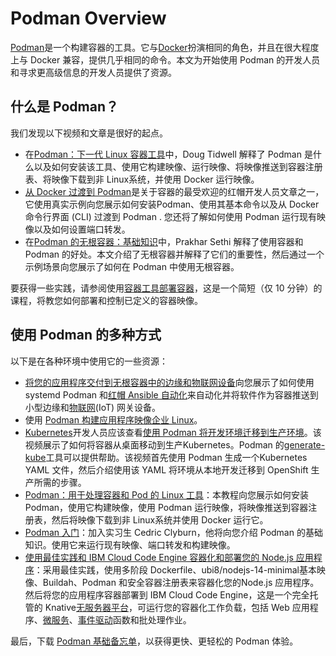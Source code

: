 #  Podman Overview


[Podman](https://podman.io/)是一个构建容器的工具。它与[Docker](https://www.docker.com/)扮演相同的角色，并且在很大程度上与 Docker 兼容，提供几乎相同的命令。本文为开始使用 Podman 的开发人员和寻求更高级信息的开发人员提供了资源。

## 什么是 Podman？
我们发现以下视频和文章是很好的起点。

 - 在[Podman：下一代 Linux 容器工具](https://developers.redhat.com/articles/podman-next-generation-linux-container-tools)中，Doug Tidwell 解释了 Podman 是什么以及如何安装该工具、使用它构建映像、运行映像、将映像推送到容器注册表、将映像下载到非 Linux系统，并使用 Docker 运行映像。
 - [从 Docker 过渡到 Podman](https://developers.redhat.com/blog/2020/11/19/transitioning-from-docker-to-podman)是关于容器的最受欢迎的红帽开发人员文章之一，它使用真实示例向您展示如何安装Podman、使用其基本命令以及从 Docker 命令行界面 (CLI) 过渡到 Podman . 您还将了解如何使用 Podman 运行现有映像以及如何设置端口转发。
 - 在[Podman 的无根容器：基础知识](https://developers.redhat.com/blog/2020/09/25/rootless-containers-with-podman-the-basics)中，Prakhar Sethi 解释了使用容器和 Podman 的好处。本文介绍了无根容器并解释了它们的重要性，然后通过一个示例场景向您展示了如何在 Podman 中使用无根容器。

要获得一些实践，请参阅使用[容器工具部署容器](https://developers.redhat.com/courses/red-hat-enterprise-linux/deploy-containers-podman)，这是一个简短（仅 10 分钟）的课程，将教您如何部署和控制已定义的容器映像。

##  使用 Podman 的多种方式
以下是在各种环境中使用它的一些资源：

 - [将您的应用程序交付到无根容器中的边缘和物联网设备](https://developers.redhat.com/blog/2021/02/03/deliver-your-applications-to-edge-and-iot-devices-in-rootless-containers)向您展示了如何使用systemd Podman 和[红帽 Ansible 自动化](https://developers.redhat.com/products/ansible/overview)来自动化并将软件作为容器推送到小型边缘和[物联网](https://developers.redhat.com/topics/iot)(IoT) 网关设备。
 - 使用 [Podman 构建应用程序映像企业 Linux](https://developers.redhat.com/products/rhel/overview)。
 - [Kubernetes](https://developers.redhat.com/topics/kubernetes)开发人员应该查看[使用 Podman 将开发环境迁移到生产环境](https://www.youtube.com/watch?v=0qtHXQ5KEO4)。该视频展示了如何将容器从桌面移动到生产Kubernetes。Podman 的[generate-kube](https://docs.podman.io/en/latest/markdown/podman-generate-kube.1.html)工具可以提供帮助。该视频首先使用 Podman 生成一个Kubernetes YAML 文件，然后介绍使用该 YAML 将环境从本地开发迁移到 OpenShift 生产所需的步骤。
 - [Podman：用于处理容器和 Pod 的 Linux 工具](https://www.youtube.com/watch?v=bJDI_QuXeCE)：本教程向您展示如何安装 Podman，使用它构建映像，使用 Podman 运行映像，将映像推送到容器注册表，然后将映像下载到非 Linux系统并使用 Docker 运行它。
 - [Podman 入门](https://www.youtube.com/watch?v=Za36qHbrf3g)：加入实习生 Cedric Clyburn，他将向您介绍 Podman 的基础知识。使用它来运行现有映像、端口转发和构建映像。
 - [使用最佳实践和 IBM Cloud Code Engine 容器化和部署您的 Node.js 应用程序](https://www.youtube.com/watch?v=V7nz32WFut0)：采用最佳实践，使用多阶段
   Dockerfile、ubi8/nodejs-14-minimal基本映像、Buildah、Podman 和安全容器注册表来容器化您的Node.js 应用程序。然后将您的应用程序容器部署到 IBM Cloud Code Engine，这是一个完全托管的 Knative[无服务器平台](https://developers.redhat.com/topics/serverless-architecture)，可运行您的容器化工作负载，包括 Web 应用程序、[微服务](https://developers.redhat.com/topics/microservices)、[事件驱动](https://developers.redhat.com/topics/event-driven)函数和批处理作业。

最后，下载 [Podman 基础备忘单](https://developers.redhat.com/cheat-sheets/podman-basics-old)，以获得更快、更轻松的 Podman 体验。

